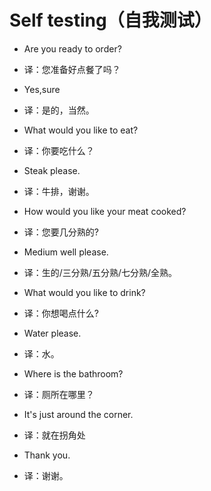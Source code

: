 # Self testing（自我测试）

- Are you ready to order?
- 译：您准备好点餐了吗？
- Yes,sure
- 译：是的，当然。

- What would you like to eat?
- 译：你要吃什么？
- Steak please.
- 译：牛排，谢谢。

- How would you like your meat cooked?
- 译：您要几分熟的?
- Medium well please.
- 译：生的/三分熟/五分熟/七分熟/全熟。

- What would you like to drink?
- 译：你想喝点什么?
- Water please.
- 译：水。

- Where is the bathroom?
- 译：厕所在哪里？
- It's just around the corner.
- 译：就在拐角处
- Thank you.
- 译：谢谢。
